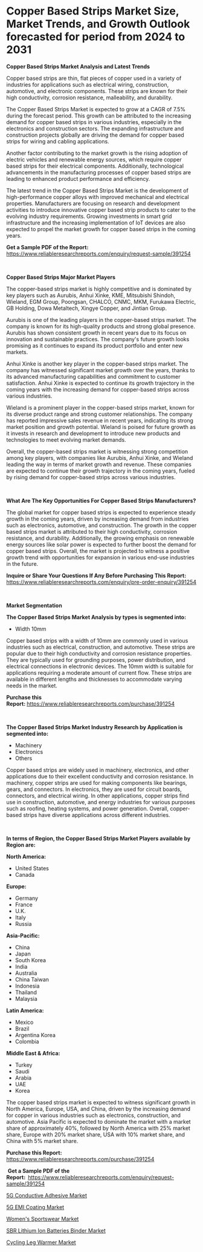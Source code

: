 <p><h1>Copper Based Strips Market Size, Market Trends, and Growth Outlook forecasted for period from 2024 to 2031</h1></p><p><strong>Copper Based Strips Market Analysis and Latest Trends</strong></p>
<p><p>Copper based strips are thin, flat pieces of copper used in a variety of industries for applications such as electrical wiring, construction, automotive, and electronic components. These strips are known for their high conductivity, corrosion resistance, malleability, and durability.</p><p>The Copper Based Strips Market is expected to grow at a CAGR of 7.5% during the forecast period. This growth can be attributed to the increasing demand for copper based strips in various industries, especially in the electronics and construction sectors. The expanding infrastructure and construction projects globally are driving the demand for copper based strips for wiring and cabling applications.</p><p>Another factor contributing to the market growth is the rising adoption of electric vehicles and renewable energy sources, which require copper based strips for their electrical components. Additionally, technological advancements in the manufacturing processes of copper based strips are leading to enhanced product performance and efficiency.</p><p>The latest trend in the Copper Based Strips Market is the development of high-performance copper alloys with improved mechanical and electrical properties. Manufacturers are focusing on research and development activities to introduce innovative copper based strip products to cater to the evolving industry requirements. Growing investments in smart grid infrastructure and the increasing implementation of IoT devices are also expected to propel the market growth for copper based strips in the coming years.</p></p>
<p><strong>Get a Sample PDF of the Report:&nbsp;</strong> <a href="https://www.reliableresearchreports.com/enquiry/request-sample/391254">https://www.reliableresearchreports.com/enquiry/request-sample/391254</a></p>
<p>&nbsp;</p>
<p><strong>Copper Based Strips Major Market Players</strong></p>
<p><p>The copper-based strips market is highly competitive and is dominated by key players such as Aurubis, Anhui Xinke, KME, Mitsubishi Shindoh, Wieland, EGM Group, Poongsan, CHALCO, CNMC, MKM, Furukawa Electric, GB Holding, Dowa Metaltech, Xingye Copper, and Jintian Group.</p><p>Aurubis is one of the leading players in the copper-based strips market. The company is known for its high-quality products and strong global presence. Aurubis has shown consistent growth in recent years due to its focus on innovation and sustainable practices. The company's future growth looks promising as it continues to expand its product portfolio and enter new markets.</p><p>Anhui Xinke is another key player in the copper-based strips market. The company has witnessed significant market growth over the years, thanks to its advanced manufacturing capabilities and commitment to customer satisfaction. Anhui Xinke is expected to continue its growth trajectory in the coming years with the increasing demand for copper-based strips across various industries.</p><p>Wieland is a prominent player in the copper-based strips market, known for its diverse product range and strong customer relationships. The company has reported impressive sales revenue in recent years, indicating its strong market position and growth potential. Wieland is poised for future growth as it invests in research and development to introduce new products and technologies to meet evolving market demands.</p><p>Overall, the copper-based strips market is witnessing strong competition among key players, with companies like Aurubis, Anhui Xinke, and Wieland leading the way in terms of market growth and revenue. These companies are expected to continue their growth trajectory in the coming years, fueled by rising demand for copper-based strips across various industries.</p></p>
<p>&nbsp;</p>
<p><strong>What Are The Key Opportunities For Copper Based Strips Manufacturers?</strong></p>
<p><p>The global market for copper based strips is expected to experience steady growth in the coming years, driven by increasing demand from industries such as electronics, automotive, and construction. The growth in the copper based strips market is attributed to their high conductivity, corrosion resistance, and durability. Additionally, the growing emphasis on renewable energy sources like solar power is expected to further boost the demand for copper based strips. Overall, the market is projected to witness a positive growth trend with opportunities for expansion in various end-use industries in the future.</p></p>
<p><strong>Inquire or Share Your Questions If Any Before Purchasing This Report:</strong> <a href="https://www.reliableresearchreports.com/enquiry/pre-order-enquiry/391254">https://www.reliableresearchreports.com/enquiry/pre-order-enquiry/391254</a></p>
<p>&nbsp;</p>
<p><strong>Market Segmentation</strong></p>
<p><strong>The Copper Based Strips Market Analysis by types is segmented into:</strong></p>
<p><ul><li>Width 10mm</li></ul></p>
<p><p>Copper based strips with a width of 10mm are commonly used in various industries such as electrical, construction, and automotive. These strips are popular due to their high conductivity and corrosion resistance properties. They are typically used for grounding purposes, power distribution, and electrical connections in electronic devices. The 10mm width is suitable for applications requiring a moderate amount of current flow. These strips are available in different lengths and thicknesses to accommodate varying needs in the market.</p></p>
<p><strong>Purchase this Report:&nbsp;</strong><a href="https://www.reliableresearchreports.com/purchase/391254">https://www.reliableresearchreports.com/purchase/391254</a></p>
<p>&nbsp;</p>
<p><strong>The Copper Based Strips Market Industry Research by Application is segmented into:</strong></p>
<p><ul><li>Machinery</li><li>Electronics</li><li>Others</li></ul></p>
<p><p>Copper based strips are widely used in machinery, electronics, and other applications due to their excellent conductivity and corrosion resistance. In machinery, copper strips are used for making components like bearings, gears, and connectors. In electronics, they are used for circuit boards, connectors, and electrical wiring. In other applications, copper strips find use in construction, automotive, and energy industries for various purposes such as roofing, heating systems, and power generation. Overall, copper-based strips have diverse applications across different industries.</p></p>
<p>&nbsp;</p>
<p><strong>In terms of Region, the Copper Based Strips Market Players available by Region are:</strong></p>
<p>
    <p> <strong> North America: </strong>
        <ul>
            <li>United States</li>
            <li>Canada</li>
        </ul>
        </p> 
    <p> <strong> Europe: </strong>
        <ul>
            <li>Germany</li>
            <li>France</li>
            <li>U.K.</li>
            <li>Italy</li>
            <li>Russia</li>
        </ul>
        </p> 
    <p> <strong> Asia-Pacific: </strong>
        <ul>
            <li>China</li>
            <li>Japan</li>
            <li>South Korea</li>
            <li>India</li>
            <li>Australia</li>
            <li>China Taiwan</li>
            <li>Indonesia</li>
            <li>Thailand</li>
            <li>Malaysia</li>
        </ul>
        </p> 
    <p> <strong> Latin America: </strong>
        <ul>
            <li>Mexico</li>
            <li>Brazil</li>
            <li>Argentina Korea</li>
            <li>Colombia</li>
        </ul>
        </p> 
    <p> <strong> Middle East & Africa: </strong>
        <ul>
            <li>Turkey</li>
            <li>Saudi</li>
            <li>Arabia</li>
            <li>UAE</li>
            <li>Korea</li>
        </ul>
    </p>
    </p>
<p><p>The copper based strips market is expected to witness significant growth in North America, Europe, USA, and China, driven by the increasing demand for copper in various industries such as electronics, construction, and automotive. Asia Pacific is expected to dominate the market with a market share of approximately 40%, followed by North America with 25% market share, Europe with 20% market share, USA with 10% market share, and China with 5% market share.</p></p>
<p><strong>Purchase this Report: </strong><a href="https://www.reliableresearchreports.com/purchase/391254">https://www.reliableresearchreports.com/purchase/391254</a></p>
<p>&nbsp;<strong>Get a Sample PDF of the Report:&nbsp;&nbsp;</strong><a href="https://www.reliableresearchreports.com/enquiry/request-sample/391254">https://www.reliableresearchreports.com/enquiry/request-sample/391254</a></p>
<p><strong></strong></p>
<p><p><a href="https://github.com/nathandecarvalho/Market-Research-Report-List-2/blob/main/5g-conductive-adhesive-market.md">5G Conductive Adhesive Market</a></p><p><a href="https://github.com/julyju69/Market-Research-Report-List-2/blob/main/5g-emi-coating-market.md">5G EMI Coating Market</a></p><p><a href="https://view.publitas.com/reportprime-1/womens-sportswear-market-growth-market-trends-covid-19-impact-and-forecasts-for-period-from-2024-2031/">Women's Sportswear Market</a></p><p><a href="https://full-wildebeest-80b.notion.site/SBR-Lithium-Ion-Batteries-Binder-Market-Size-Focuses-on-Market-Dynamics-In-Depth-Analysis-and-Futur-53540a4ad9d747e29cc507965bbaee67">SBR Lithium Ion Batteries Binder Market</a></p><p><a href="https://view.publitas.com/reportprime-1/cycling-leg-warmer-market-analysis-examines-its-scope-on-growth-opportunities-and-forecasted-trends-spanning-from-2024-to-2031/">Cycling Leg Warmer Market</a></p></p>
